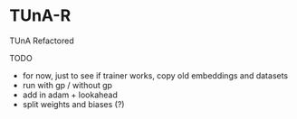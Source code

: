 # TUnA-R
TUnA Refactored

TODO
- for now, just to see if trainer works, copy old embeddings and datasets
- run with gp / without gp
- add in adam + lookahead
- split weights and biases (?)
